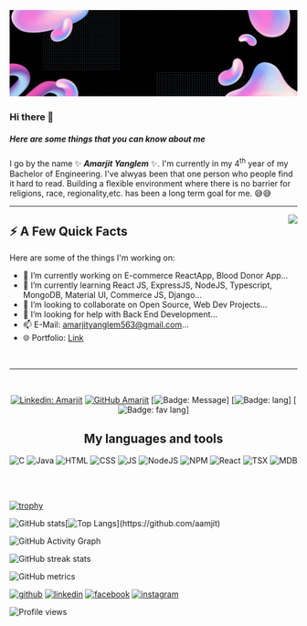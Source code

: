 ![gif file](https://raw.githubusercontent.com/Aamjit/Aamjit/main/Amarjit.gif)

### Hi there 👋

##### Here are some things that you can know about me

I go by the name ✨ _**Amarjit Yanglem**_ ✨. I'm currently in my 4<sup>th</sup> year of my Bachelor of Engineering. I've alwyas been that one person who people find it  hard to read. Building a flexible environment where there is no barrier for religions, race, regionality,etc. has been a long term goal for me. :sweat_smile::sweat_smile:
<hr>

<img align="right" src="https://media1.giphy.com/media/13HgwGsXF0aiGY/giphy.gif" />
<h2>⚡️ A Few Quick Facts</h2>
Here are some of the things I'm working on:

- 🔭 I’m currently working on E-commerce ReactApp, Blood Donor App...
- 🌱 I’m currently learning React JS, ExpressJS, NodeJS, Typescript, MongoDB, Material UI, Commerce JS, Django...
- 👯 I’m looking to collaborate on Open Source, Web Dev Projects...
- 🤔 I’m looking for help with Back End Development...
- 📫 E-Mail: amarjityanglem563@gmail.com...
- 🌐 Portfolio: [Link](https://aamjit.github.io/portfolio.amarjit.yanglem/)
<br>
<hr>
<br>
<div align="center">
  
[![Linkedin: Amarjit](https://img.shields.io/badge/-Amarjit-blue?style=flat-square&logo=Linkedin&logoColor=white&link=https://www.linkedin.com/in/amarjit-yanglem/)](https://www.linkedin.com/in/amarjit-yanglem/)
[![GitHub Amarjit](https://img.shields.io/github/followers/Aamjit?label=follow&style=social)](https://github.com/Aamjit)
[![Badge: Message](https://img.shields.io/badge/amarjit--says-%22Hello%20World%22-brightgreen)]
[![Badge: lang](https://img.shields.io/github/languages/count/Aamjit/Go-Mall?color=brightgreen&style=plastic)]
[![Badge: fav lang](https://img.shields.io/github/languages/top/Aamjit/Go-Mall?color=success&style=plastic)]
  
</div>

<div align="center">
  <h2>My languages and tools</h2>
  
  
  ![C](https://img.shields.io/badge/-C-616161?&logo=C)
  ![Java](https://img.shields.io/badge/-Java-eeeeee?&logo=Java&logoColor=007396)
  ![HTML](https://img.shields.io/badge/-HTML-616161?&logo=HTML5)
  ![CSS](https://img.shields.io/badge/-CSS-616161?&logo=CSS3)
  ![JS](https://img.shields.io/badge/-JavaScript-616161?&logo=Javascript)
  ![NodeJS](https://img.shields.io/badge/-Node.JS-eeeeee?&logo=node.js)
  ![NPM](https://img.shields.io/badge/-NPM-616161?&logo=npm)
  ![React](https://img.shields.io/badge/-ReactJS-616161?&logo=react)
  ![TSX](https://img.shields.io/badge/-TypeScript-eeeeee?&logo=typescript)
  ![MDB](https://img.shields.io/badge/-MongoDB-eeeeee?&logo=mongodb)
  
</div>

<br>
<br>

[![trophy](https://github-profile-trophy.vercel.app/?username=aamjit&bg_color=52fa5a)](https://github.com/aamjit?tab=repositories)
 


![GitHub stats](https://github-readme-stats.vercel.app/api?username=aamjit&show_icons=true&include_all_commits=true&count_private=true&line_height=21&text_color=000&icon_color=000&bg_color=0,ea6161,ffc64d,fffc4d,52fa5a&theme=graywhite)[![Top Langs](https://github-readme-stats.vercel.app/api/top-langs/?username=aamjit&hide=html&hide_border=true&layout=compact&langs_count=6&exclude_repo=comp426,Redventures-Movie-Quotes&text_color=000&icon_color=fff&bg_color=0,52fa5a,4dfcff,c64dff&theme=graywhite")](https://github.com/aamjit)

  
![GitHub Activity Graph](https://activity-graph.herokuapp.com/graph?username=aamjit)

![GitHub streak stats](https://github-readme-streak-stats.herokuapp.com/?user=aamjit)

![GitHub metrics](https://metrics.lecoq.io/aamjit)

[<img src='https://cdn.jsdelivr.net/npm/simple-icons@3.0.1/icons/github.svg' alt='github' height='20'>](https://github.com/aamjit)  [<img src='https://cdn.jsdelivr.net/npm/simple-icons@3.0.1/icons/linkedin.svg' alt='linkedin' height='20'>](https://www.linkedin.com/in/)  [<img src='https://cdn.jsdelivr.net/npm/simple-icons@3.0.1/icons/facebook.svg' alt='facebook' height='20'>](https://www.facebook.com/https://www.facebook.com/amarjit.yanglem.9/)  [<img src='https://cdn.jsdelivr.net/npm/simple-icons@3.0.1/icons/instagram.svg' alt='instagram' height='20'>](https://www.instagram.com/aamjit_y/)

![Profile views](https://gpvc.arturio.dev/aamjit)  
